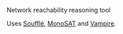 Network reachability reasoning tool

Uses [Soufflé](Not-verifiers/Soufflé.md), [MonoSAT](Solvers/SMT/MonoSAT.md) and [Vampire](Provers/Vampire.md).